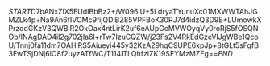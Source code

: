 $START$D7bANxZIX5EUdIBbBz2+/W096lU+5LdryaTYunuXc01MXWWTAhJGMZLk4p+Na9An6fIVOMc9fijQDlBZ85VPFBoK30RJ7d4idzQ3D9E+LUmowkXPrzddGKzV3QWBiR2OkOax4ntLirK2uf6eAUpGcMVWOyqVy0roRjS5fOSQNOb/INAgDAD4il2g702jIa6l+rTw7IzuCQZW/j23Fs2V4RkEdGzeVlJgWBe1QcoU/Tnnj0fa11dm7OAHlRS5Aiueyi445y32KzA29hqC9UPE6xpJp+8tGLt5sFgfB3EwTSjDNj6lO8f2uyzATfWC/T114ITLQhfziZK19SEYMzMZEg==$END$
